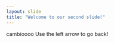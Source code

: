 ```yaml
---
layout: slide
title: "Welcome to our second slide!"
---
```

cambioooo
Use the left arrow to go back!
